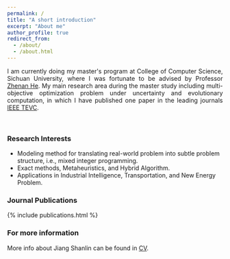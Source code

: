 ```yaml
---
permalink: /
title: "A short introduction"
excerpt: "About me"
author_profile: true
redirect_from: 
  - /about/
  - /about.html
---
```


<!-- ## A short introduction -->
<p style="text-align:justify;"> 
I am currently doing my master's program at College of Computer Science, Sichuan University, where I was fortunate to be advised by Professor <a href="https://kaminzzz.github.io/" target="_blank">Zhenan He</a>. My main research area during the master study including multi-objective optimization problem under uncertainty and evolutionary computation, in which I have published one paper in the leading journals <a href="https://ieeexplore.ieee.org/xpl/RecentIssue.jsp?punumber=4235" target="_blank">IEEE TEVC</a>.
</p>

<br/>

### Research Interests
* Modeling method for translating real-world problem into subtle problem structure, i.e., mixed integer programming.
* Exact methods, Metaheuristics, and Hybrid Algorithm.
* Applications in Industrial Intelligence, Transportation, and New Energy Problem.

### Journal Publications
<!-- S. Jiang, G. G. Yen, and Z. He, “A Multi-Scenario Optimization Evolutionary Algorithm Based on Transfer Framework,” in IEEE Transactions on Evolutionary Computation, early access, 2022, doi: 10.1109/TEVC.2022.3211643. -->
{% include publications.html %}


### For more information
More info about Jiang Shanlin can be found in [CV](http://lin-jiangshanlin.github.io/files/Curriculum_Vitae-Jiangshanlin.pdf).
